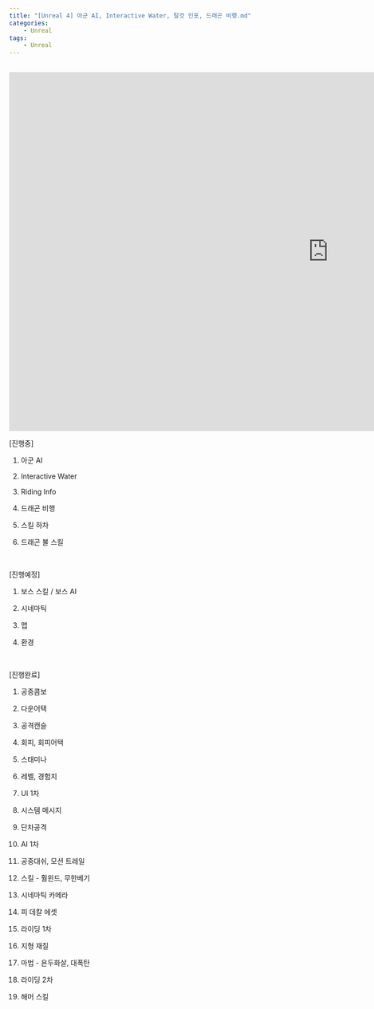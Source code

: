 ```yaml
---
title: "[Unreal 4] 아군 AI, Interactive Water, 탈것 인포, 드래곤 비행.md"
categories:
    - Unreal
tags:
    - Unreal
---
```


<br>
<iframe width="1280" height="720" src="https://www.youtube.com/embed/-mQ-EEgjhPQ" title="YouTube video player" frameborder="0" allow="accelerometer; autoplay; clipboard-write; encrypted-media; gyroscope; picture-in-picture" allowfullscreen></iframe>

<br>

[진행중]

1. 아군 AI

2. Interactive Water

3. Riding Info

4. 드래곤 비행

5. 스킬 하차

6. 드래곤 불 스킬

​

[진행예정]

1. 보스 스킬 / 보스 AI

2. 시네마틱

3. 맵 

4. 환경

​

[진행완료]

1. 공중콤보

2. 다운어택

3. 공격캔슬

4. 회피, 회피어택

5. 스태미나

6. 레벨, 경험치

7. UI 1차

8. 시스템 메시지

9. 단차공격

10. AI 1차

11. 공중대쉬, 모션 트레일

12. 스킬 - 훨윈드, 무한베기

13. 시네마틱 카메라

14. 피 데칼 에셋

15. 라이딩 1차

16. 지형 재질

17. 마법 - 욘두화살, 대폭탄

18. 라이딩 2차

19. 해머 스킬